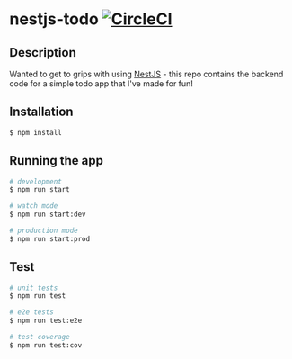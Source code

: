 # nestjs-todo [![CircleCI](https://circleci.com/gh/AndrewCathcart/nestjs-todo.svg?style=svg)](https://app.circleci.com/pipelines/github/AndrewCathcart/nestjs-todo)

## Description

Wanted to get to grips with using [NestJS](https://github.com/nestjs/nest) - this repo contains the backend code for a simple todo app that I've made for fun!

## Installation

```bash
$ npm install
```

## Running the app

```bash
# development
$ npm run start

# watch mode
$ npm run start:dev

# production mode
$ npm run start:prod
```

## Test

```bash
# unit tests
$ npm run test

# e2e tests
$ npm run test:e2e

# test coverage
$ npm run test:cov
```
